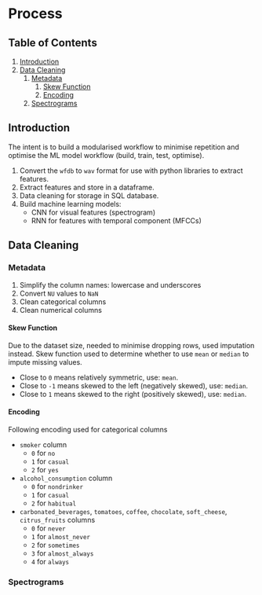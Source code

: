# Process

## Table of Contents
1. [Introduction]()
2. [Data Cleaning]()
    1. [Metadata]()
        1. [Skew Function]()
        2. [Encoding]()
    2. [Spectrograms]()


## Introduction
The intent is to build a modularised workflow to minimise repetition and optimise the ML model workflow (build, train, test, optimise).
1. Convert the `wfdb` to `wav` format for use with python libraries to extract features.
2. Extract features and store in a dataframe.
3. Data cleaning for storage in SQL database.
4. Build machine learning models:
    - CNN for visual features (spectrogram)
    - RNN for features with temporal component (MFCCs)

## Data Cleaning

### Metadata
1. Simplify the column names: lowercase and underscores
2. Convert `NU` values to `NaN`
3. Clean categorical columns
4. Clean numerical columns

#### Skew Function
Due to the dataset size, needed to minimise dropping rows, used imputation instead. Skew function used to determine whether to use `mean` or `median` to impute missing values.
- Close to `0` means relatively symmetric, use: `mean`.
- Close to `-1` means skewed to the left (negatively skewed), use: `median`.
- Close to `1` means skewed to the right (positively skewed), use: `median`.

#### Encoding
Following encoding used for categorical columns
- `smoker` column
	- `0` for `no`
	- `1` for `casual`
	- `2` for `yes`
- `alcohol_consumption` column
	- `0` for `nondrinker`
	- `1` for `casual`
	- `2` for `habitual`
- `carbonated_beverages`, `tomatoes`, `coffee`, `chocolate`, `soft_cheese`, `citrus_fruits` columns
	- `0` for `never`
	- `1` for `almost_never`
	- `2` for `sometimes`
	- `3` for `almost_always`
	- `4` for `always`


### Spectrograms
